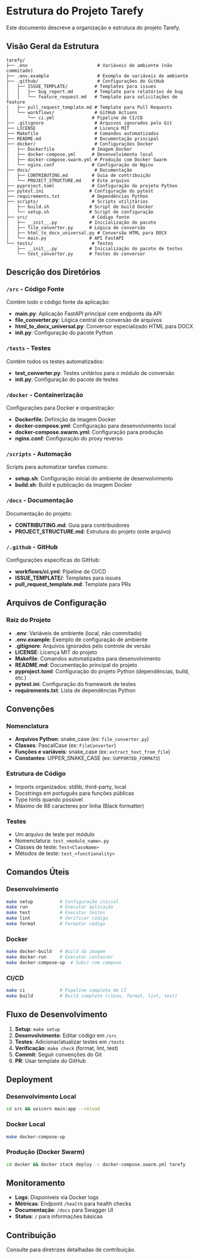 # Estrutura do Projeto Tarefy

Este documento descreve a organização e estrutura do projeto Tarefy.

## Visão Geral da Estrutura

```
tarefy/
├── .env                          # Variáveis de ambiente (não commitado)
├── .env.example                  # Exemplo de variáveis de ambiente
├── .github/                      # Configurações do GitHub
│   ├── ISSUE_TEMPLATE/          # Templates para issues
│   │   ├── bug_report.md        # Template para relatórios de bug
│   │   └── feature_request.md   # Template para solicitações de feature
│   ├── pull_request_template.md # Template para Pull Requests
│   └── workflows/               # GitHub Actions
│       └── ci.yml              # Pipeline de CI/CD
├── .gitignore                   # Arquivos ignorados pelo Git
├── LICENSE                      # Licença MIT
├── Makefile                     # Comandos automatizados
├── README.md                    # Documentação principal
├── docker/                      # Configurações Docker
│   ├── Dockerfile              # Imagem Docker
│   ├── docker-compose.yml      # Desenvolvimento local
│   ├── docker-compose.swarm.yml # Produção com Docker Swarm
│   └── nginx.conf              # Configuração do Nginx
├── docs/                        # Documentação
│   ├── CONTRIBUTING.md         # Guia de contribuição
│   └── PROJECT_STRUCTURE.md    # Este arquivo
├── pyproject.toml              # Configuração do projeto Python
├── pytest.ini                 # Configuração do pytest
├── requirements.txt            # Dependências Python
├── scripts/                    # Scripts utilitários
│   ├── build.sh               # Script de build Docker
│   └── setup.sh               # Script de configuração
├── src/                        # Código fonte
│   ├── __init__.py            # Inicialização do pacote
│   ├── file_converter.py      # Lógica de conversão
│   ├── html_to_docx_universal.py # Conversão HTML para DOCX
│   └── main.py                # API FastAPI
└── tests/                      # Testes
    ├── __init__.py            # Inicialização do pacote de testes
    └── test_converter.py      # Testes do conversor
```

## Descrição dos Diretórios

### `/src` - Código Fonte
Contém todo o código fonte da aplicação:
- **main.py**: Aplicação FastAPI principal com endpoints da API
- **file_converter.py**: Lógica central de conversão de arquivos
- **html_to_docx_universal.py**: Conversor especializado HTML para DOCX
- **__init__.py**: Configuração do pacote Python

### `/tests` - Testes
Contém todos os testes automatizados:
- **test_converter.py**: Testes unitários para o módulo de conversão
- **__init__.py**: Configuração do pacote de testes

### `/docker` - Containerização
Configurações para Docker e orquestração:
- **Dockerfile**: Definição da imagem Docker
- **docker-compose.yml**: Configuração para desenvolvimento local
- **docker-compose.swarm.yml**: Configuração para produção
- **nginx.conf**: Configuração do proxy reverso

### `/scripts` - Automação
Scripts para automatizar tarefas comuns:
- **setup.sh**: Configuração inicial do ambiente de desenvolvimento
- **build.sh**: Build e publicação da imagem Docker

### `/docs` - Documentação
Documentação do projeto:
- **CONTRIBUTING.md**: Guia para contribuidores
- **PROJECT_STRUCTURE.md**: Estrutura do projeto (este arquivo)

### `/.github` - GitHub
Configurações específicas do GitHub:
- **workflows/ci.yml**: Pipeline de CI/CD
- **ISSUE_TEMPLATE/**: Templates para issues
- **pull_request_template.md**: Template para PRs

## Arquivos de Configuração

### Raiz do Projeto
- **.env**: Variáveis de ambiente (local, não commitado)
- **.env.example**: Exemplo de configuração de ambiente
- **.gitignore**: Arquivos ignorados pelo controle de versão
- **LICENSE**: Licença MIT do projeto
- **Makefile**: Comandos automatizados para desenvolvimento
- **README.md**: Documentação principal do projeto
- **pyproject.toml**: Configuração do projeto Python (dependências, build, etc.)
- **pytest.ini**: Configuração do framework de testes
- **requirements.txt**: Lista de dependências Python

## Convenções

### Nomenclatura
- **Arquivos Python**: snake_case (ex: `file_converter.py`)
- **Classes**: PascalCase (ex: `FileConverter`)
- **Funções e variáveis**: snake_case (ex: `extract_text_from_file`)
- **Constantes**: UPPER_SNAKE_CASE (ex: `SUPPORTED_FORMATS`)

### Estrutura de Código
- Imports organizados: stdlib, third-party, local
- Docstrings em português para funções públicas
- Type hints quando possível
- Máximo de 88 caracteres por linha (Black formatter)

### Testes
- Um arquivo de teste por módulo
- Nomenclatura: `test_<module_name>.py`
- Classes de teste: `Test<ClassName>`
- Métodos de teste: `test_<functionality>`

## Comandos Úteis

### Desenvolvimento
```bash
make setup          # Configuração inicial
make run            # Executar aplicação
make test           # Executar testes
make lint           # Verificar código
make format         # Formatar código
```

### Docker
```bash
make docker-build   # Build da imagem
make docker-run     # Executar container
make docker-compose-up  # Subir com compose
```

### CI/CD
```bash
make ci             # Pipeline completo de CI
make build          # Build completo (clean, format, lint, test)
```

## Fluxo de Desenvolvimento

1. **Setup**: `make setup`
2. **Desenvolvimento**: Editar código em `/src`
3. **Testes**: Adicionar/atualizar testes em `/tests`
4. **Verificação**: `make check` (format, lint, test)
5. **Commit**: Seguir convenções do Git
6. **PR**: Usar template do GitHub

## Deployment

### Desenvolvimento Local
```bash
cd src && uvicorn main:app --reload
```

### Docker Local
```bash
make docker-compose-up
```

### Produção (Docker Swarm)
```bash
cd docker && docker stack deploy -c docker-compose.swarm.yml tarefy
```

## Monitoramento

- **Logs**: Disponíveis via Docker logs
- **Métricas**: Endpoint `/health` para health checks
- **Documentação**: `/docs` para Swagger UI
- **Status**: `/` para informações básicas

## Contribuição

Consulte <mcfile name="CONTRIBUTING.md" path="docs/CONTRIBUTING.md"></mcfile> para diretrizes detalhadas de contribuição.